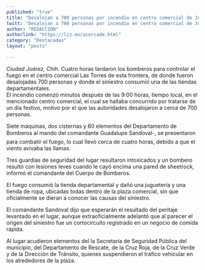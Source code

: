 ```yaml
---
published: "true"
title: "Desalojan a 700 personas por incendio en centro comercial de Juárez"
twitt: "Desalojan a 700 personas por incendio en centro comercial de Juárez"
author: "REDACCION"
authorlink: "https://ljz.mx/acercade.html"
category: "Destacadas"
layout: "posts"

---
```




*Ciudad Juárez, Chih.* Cuatro horas tardaron los bomberos para controlar el fuego en el centro comercial Las Torres de esta frontera, de donde fueron desalojadas 700 personas y donde el siniestro consumió una de las tiendas departamentales.  
  El incendio comenzó minutos después de las 9:00 horas, tiempo local, en el mencionado centro comercial, el cual se hallaba concurrido por tratarse de un día festivo, motivo por el que las autoridades desalojaron a cerca de 700 personas.



  Siete máquinas, dos cisternas y 60 elementos del Departamento de Bomberos al mando del comandante Guadalupe Sandoval-, se presentaron para combatir el fuego, lo cual llevó cerca de cuatro horas, debido a que el viento avivaba las llamas.



  Tres guardias de seguridad del lugar resultaron intoxicados y un bombero resultó con lesiones leves cuando le cayó encima una pared de sheetrock, informó el comandante del Cuerpo de Bomberos.



  El fuego consumió la tienda departamental y dañó una juguetería y una tienda de ropa, ubicadas todas dentro de la plaza comercial, sin que oficialmente se dieran a conocer las causas del siniestro.



  El comandante Sandoval dijo que esperarán el resultado del peritaje levantado en el lugar, aunque extraoficialmente adelantó que al parecer el origen del siniestro fue un cortocircuito registrado en un negocio de comida rápida.



  Al lugar acudieron elementos del la Secretaría de Seguridad Pública del municipio, del Departamento de Rescate, de la Cruz Roja, de la Cruz Verde y de la Dirección de Tránsito, quienes suspendieron el tráfico vehicular en los alrededores de la plaza.

